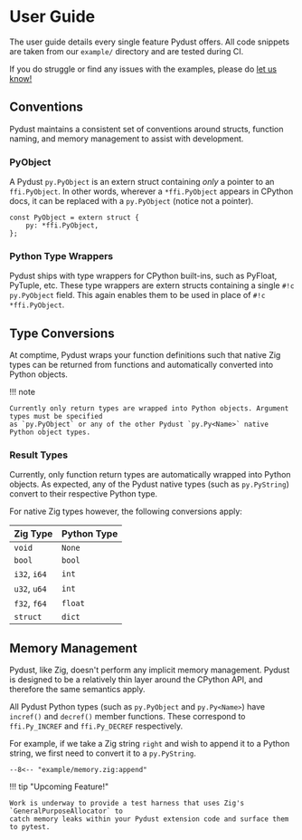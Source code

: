 # User Guide

The user guide details every single feature Pydust offers. All code snippets are taken
from our `example/` directory and are tested during CI. 

If you do struggle or find any issues with the examples, please do [let us know!](https://github.com/fulcrum-so/ziggy-pydust/issues)

## Conventions

Pydust maintains a consistent set of conventions around structs, function naming, and memory 
management to assist with development. 

### PyObject

A Pydust `py.PyObject` is an extern struct containing _only_ a pointer to an `ffi.PyObject`. In other words,
wherever a `*ffi.PyObject` appears in CPython docs, it can be replaced with a `py.PyObject` (notice not a 
pointer).

``` zig title="PyObject.zig"
const PyObject = extern struct {
    py: *ffi.PyObject,
};
```

### Python Type Wrappers

Pydust ships with type wrappers for CPython built-ins, such as PyFloat, PyTuple, etc. These type wrappers
are extern structs containing a single `#!c py.PyObject` field. This again enables them to be used in place
of `#!c *ffi.PyObject`.

## Type Conversions

At comptime, Pydust wraps your function definitions such that native Zig types can be returned
from functions and automatically converted into Python objects.

!!! note

    Currently only return types are wrapped into Python objects. Argument types must be specified
    as `py.PyObject` or any of the other Pydust `py.Py<Name>` native Python object types.

### Result Types

Currently, only function return types are automatically wrapped into Python objects. As expected, 
any of the Pydust native types (such as `py.PyString`) convert to their respective Python type.

For native Zig types however, the following conversions apply:

| Zig Type      | Python Type  |
| :------------ | :----------- |
| `void`        | `None`       |
| `bool`        | `bool`       |
| `i32`, `i64`  | `int`        |
| `u32`, `u64`  | `int`        |
| `f32`, `f64`  | `float`      |
| `struct`      | `dict`       |

## Memory Management

Pydust, like Zig, doesn't perform any implicit memory management. Pydust is designed to be a relatively
thin layer around the CPython API, and therefore the same semantics apply.

All Pydust Python types (such as `py.PyObject` and `py.Py<Name>`) have `incref()` and `decref()` member
functions. These correspond to `ffi.Py_INCREF` and `ffi.Py_DECREF` respectively.

For example, if we take a Zig string `right` and wish to append it to a Python string, we first need
to convert it to a `py.PyString`.

``` zig
--8<-- "example/memory.zig:append"
```

!!! tip "Upcoming Feature!"

    Work is underway to provide a test harness that uses Zig's `GeneralPurposeAllocator` to 
    catch memory leaks within your Pydust extension code and surface them to pytest.